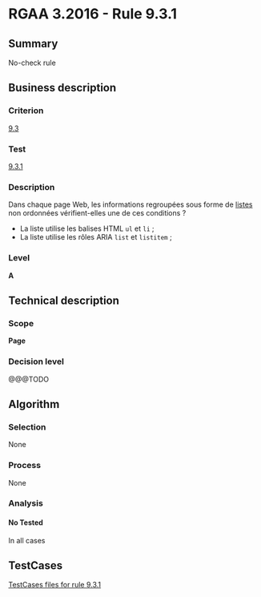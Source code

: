 # RGAA 3.2016 - Rule 9.3.1

## Summary
No-check rule


## Business description

### Criterion
[9.3](http://references.modernisation.gouv.fr/rgaa-accessibilite/2016/criteres.html#crit-9-3)

### Test
[9.3.1](http://references.modernisation.gouv.fr/rgaa-accessibilite/2016/criteres.html#test-9-3-1)

### Description
<div lang="fr">Dans chaque page Web, les informations regroup&#xE9;es sous forme de <a href="http://references.modernisation.gouv.fr/rgaa-accessibilite/glossaire.html#listes">listes</a> non ordonn&#xE9;es v&#xE9;rifient-elles une de ces conditions&nbsp;? <ul><li>La liste utilise les balises HTML <code lang="en">ul</code> et <code lang="en">li</code>&nbsp;;</li> <li>La liste utilise les r&#xF4;les ARIA <code lang="en">list</code> et <code lang="en">listitem</code>&nbsp;;</li> </ul></div>

### Level
**A**


## Technical description

### Scope
**Page**

### Decision level
@@@TODO


## Algorithm

### Selection
None

### Process
None

### Analysis

#### No Tested
In all cases


##  TestCases

[TestCases files for rule 9.3.1](https://github.com/Asqatasun/Asqatasun/tree/develop/rules/rules-rgaa3.2016/src/test/resources/testcases/rgaa32016/Rgaa32016Rule090301/)


